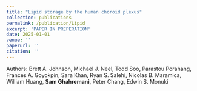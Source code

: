 ```yaml
---
title: "Lipid storage by the human choroid plexus"
collection: publications
permalink: /publication/Lipid
excerpt: 'PAPER IN PREPERATION'
date: 2025-01-01
venue: ''
paperurl: ''
citation: ''
---
```


Authors: Brett A. Johnson, Michael J. Neel, Todd Soo, Parastou Porahang, Frances A. Goyokpin, Sara Khan, Ryan S. Salehi, Nicolas B. Maramica, William Huang, **Sam Ghahremani**, Peter Chang, Edwin S. Monuki
